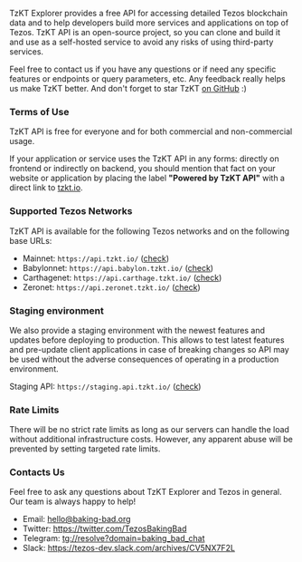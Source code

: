 TzKT Explorer provides a free API for accessing detailed Tezos blockchain data and to help developers build more services and applications on top of Tezos.
TzKT API is an open-source project, so you can clone and build it and use as a self-hosted service to avoid any risks of using third-party services.

Feel free to contact us if you have any questions or if need any specific features or endpoints or query parameters, etc.
Any feedback really helps us make TzKT better.
And don't forget to star TzKT [on GitHub](https://github.com/baking-bad/tzkt) :)

### Terms of Use

TzKT API is free for everyone and for both commercial and non-commercial usage.

If your application or service uses the TzKT API in any forms: directly on frontend or indirectly on backend, you should mention that fact on your website or application
by placing the label **"Powered by TzKT API"** with a direct link to [tzkt.io](https://tzkt.io).

### Supported Tezos Networks

TzKT API is available for the following Tezos networks and on the following base URLs:

- Mainnet: `https://api.tzkt.io/` ([check](https://api.tzkt.io/v1/head))
- Babylonnet: `https://api.babylon.tzkt.io/` ([check](https://api.babylon.tzkt.io/v1/head))
- Carthagenet: `https://api.carthage.tzkt.io/` ([check](https://api.carthage.tzkt.io/v1/head))
- Zeronet: `https://api.zeronet.tzkt.io/` ([check](https://api.zeronet.tzkt.io/v1/head))

### Staging environment

We also provide a staging environment with the newest features and updates before deploying to production.
This allows to test latest features and pre-update client applications in case of breaking changes
so API may be used without the adverse consequences of operating in a production environment.

Staging API: `https://staging.api.tzkt.io/` ([check](https://staging.api.tzkt.io/v1/head))

### Rate Limits

There will be no strict rate limits as long as our servers can handle the load without additional infrastructure costs.
However, any apparent abuse will be prevented by setting targeted rate limits.

### Contacts Us

Feel free to ask any questions about TzKT Explorer and Tezos in general. Our team is always happy to help!

- Email: hello@baking-bad.org
- Twitter: https://twitter.com/TezosBakingBad
- Telegram: [tg://resolve?domain=baking_bad_chat](tg://resolve?domain=baking_bad_chat)
- Slack: https://tezos-dev.slack.com/archives/CV5NX7F2L